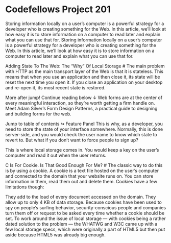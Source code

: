 
# Codefellows Project 201

Storing information locally on a user’s computer is a powerful strategy for a developer who is creating something for the Web. In this article, we’ll look at how easy it is to store information on a computer to read later and explain what you can use that for.
Storing information locally on a user’s computer is a powerful strategy for a developer who is creating something for the Web. In this article, we’ll look at how easy it is to store information on a computer to read later and explain what you can use that for.

Adding State To The Web: The “Why” Of Local Storage #
The main problem with HTTP as the main transport layer of the Web is that it is stateless. This means that when you use an application and then close it, its state will be reset the next time you open it. If you close an application on your desktop and re-open it, its most recent state is restored.

More after jump! Continue reading below ↓
Web forms are at the center of every meaningful interaction, so they’re worth getting a firm handle on. Meet Adam Silver’s Form Design Patterns, a practical guide to designing and building forms for the web.

Jump to table of contents ↬
Feature Panel
This is why, as a developer, you need to store the state of your interface somewhere. Normally, this is done server-side, and you would check the user name to know which state to revert to. But what if you don’t want to force people to sign up?

This is where local storage comes in. You would keep a key on the user’s computer and read it out when the user returns.

C Is For Cookie. Is That Good Enough For Me? #
The classic way to do this is by using a cookie. A cookie is a text file hosted on the user’s computer and connected to the domain that your website runs on. You can store information in them, read them out and delete them. Cookies have a few limitations though:

They add to the load of every document accessed on the domain.
They allow up to only 4 KB of data storage.
Because cookies have been used to spy on people’s surfing behavior, security-conscious people and companies turn them off or request to be asked every time whether a cookie should be set.
To work around the issue of local storage — with cookies being a rather dated solution to the problem — the WHATWG and W3C came up with a few local storage specs, which were originally a part of HTML5 but then put aside because HTML5 was already big enough.